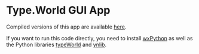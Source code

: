 # Type.World GUI App

Compiled versions of this app are available [here](https://type.world/app/).

If you want to run this code directly, you need to install [wxPython](https://wiki.wxpython.org/How%20to%20install%20wxPython) as well as the Python libraries [typeWorld](https://github.com/typeWorld/api/tree/master/Python/Lib/typeWorld) and [ynlib](https://github.com/yanone/ynlib).